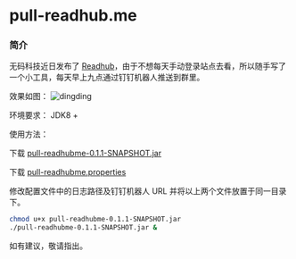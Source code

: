 # pull-readhub.me

### 简介
无码科技近日发布了 [Readhub](https://readhub.me/)，由于不想每天手动登录站点去看，所以随手写了一个小工具，每天早上九点通过钉钉机器人推送到群里。

效果如图：
![dingding](https://storage.tianshuang.me/pull-readhubme/dingtalk.jpg)

环境要求：
JDK8 +

使用方法：

下载 [pull-readhubme-0.1.1-SNAPSHOT.jar](https://storage.tianshuang.me/pull-readhubme/pull-readhubme-0.1.1-SNAPSHOT.jar)

下载 [pull-readhubme.properties](https://storage.tianshuang.me/pull-readhubme/pull-readhubme.properties)

修改配置文件中的日志路径及钉钉机器人 URL 并将以上两个文件放置于同一目录下。

```Bash
chmod u+x pull-readhubme-0.1.1-SNAPSHOT.jar
./pull-readhubme-0.1.1-SNAPSHOT.jar &
```

如有建议，敬请指出。
